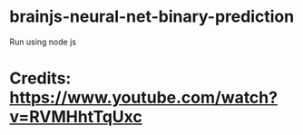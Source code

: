 # brainjs-neural-net-binary-prediction

Run using node js

# Credits: https://www.youtube.com/watch?v=RVMHhtTqUxc


